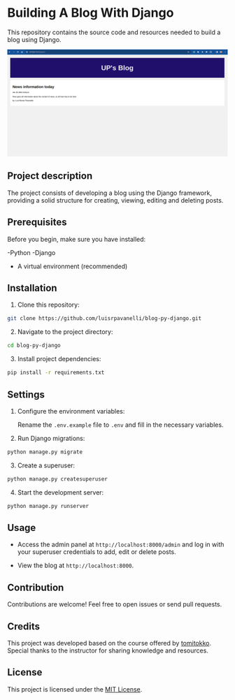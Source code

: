 # Building A Blog With Django

This repository contains the source code and resources needed to build a blog using Django.

<img src="upblog.png"/>

## Project description

The project consists of developing a blog using the Django framework, providing a solid structure for creating, viewing, editing and deleting posts.

## Prerequisites

Before you begin, make sure you have installed:

-Python
-Django
- A virtual environment (recommended)

## Installation

1. Clone this repository:

```bash
git clone https://github.com/luisrpavanelli/blog-py-django.git
```

2. Navigate to the project directory:

```bash
cd blog-py-django
```

3. Install project dependencies:

```bash
pip install -r requirements.txt
```

## Settings

1. Configure the environment variables:
   
    Rename the `.env.example` file to `.env` and fill in the necessary variables.

2. Run Django migrations:

```bash
python manage.py migrate
```

3. Create a superuser:

```bash
python manage.py createsuperuser
```

4. Start the development server:

```bash
python manage.py runserver
```

## Usage

- Access the admin panel at `http://localhost:8000/admin` and log in with your superuser credentials to add, edit or delete posts.

- View the blog at `http://localhost:8000`.

## Contribution

Contributions are welcome! Feel free to open issues or send pull requests.

## Credits

This project was developed based on the course offered by [tomitokko](https://github.com/tomitokko). Special thanks to the instructor for sharing knowledge and resources.

## License

This project is licensed under the [MIT License](LICENSE).